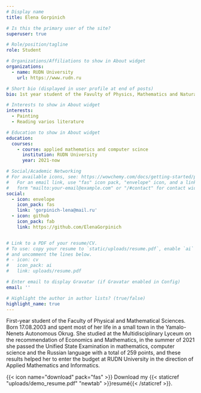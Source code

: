 ```yaml
---
# Display name
title: Elena Gorpinich

# Is this the primary user of the site?
superuser: true

# Role/position/tagline
role: Student

# Organizations/Affiliations to show in About widget
organizations:
  - name: RUDN University
    url: https://www.rudn.ru

# Short bio (displayed in user profile at end of posts)
bio: 1st year student of the Favulty of Physics, Mathematics and Natural Scinces.

# Interests to show in About widget
interests:
  - Painting
  - Reading varios literature

# Education to show in About widget
education:
  courses:
    - course: applied mathematics and computer scince
      institution: RUDN University
      year: 2021-now

# Social/Academic Networking
# For available icons, see: https://wowchemy.com/docs/getting-started/page-builder/#icons
#   For an email link, use "fas" icon pack, "envelope" icon, and a link in the
#   form "mailto:your-email@example.com" or "/#contact" for contact widget.
social:
  - icon: envelope
    icon_pack: fas
    link: 'gorpinich-lena@mail.ru'
  - icon: github
    icon_pack: fab
    link: https://github.com/ElenaGorpinich


# Link to a PDF of your resume/CV.
# To use: copy your resume to `static/uploads/resume.pdf`, enable `ai` icons in `params.toml`,
# and uncomment the lines below.
# - icon: cv
#   icon_pack: ai
#   link: uploads/resume.pdf

# Enter email to display Gravatar (if Gravatar enabled in Config)
email: ''

# Highlight the author in author lists? (true/false)
highlight_name: true
---
```

First-year student of the Faculty of Physical and Mathematical Sciences. Born 17.08.2003 and spent most of her life in a small town in the Yamalo-Nenets Autonomous Okrug. She studied at the Multidisciplinary Lyceum on the recommendation of Economics and Mathematics, in the summer of 2021 she passed the Unified State Examination in mathematics, computer science and the Russian language with a total of 259 points, and these results helped her to enter the budget at RUDN University in the direction of Applied Mathematics and Informatics.

{{< icon name="download" pack="fas" >}} Download my {{< staticref "uploads/demo_resume.pdf" "newtab" >}}resumé{{< /staticref >}}.
